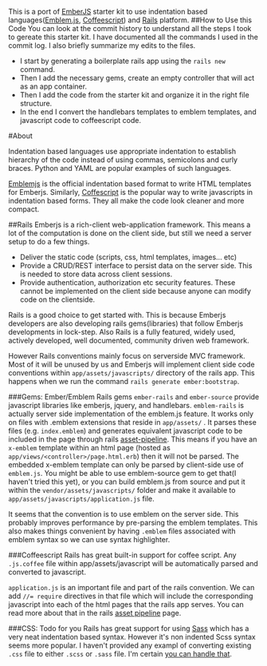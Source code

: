 This is a port of [EmberJS](http://emberjs.com/) starter kit to use indentation based languages([Emblem.js](http://emblemjs.com), [Coffeescript](http://coffeescript.org)) and [Rails](http://rubyonrails.org/) platform.
##How to Use this Code
You can look at the commit history to understand all the steps I took to gereate this starter kit. I have documented all the commands I used in the commit log. I also briefly summarize my edits to the files.

- I start by generating a boilerplate rails app using the `rails new` command.
- Then I add the necessary gems, create an empty controller that will act as an app container.
- Then I add the code from the starter kit and organize it in the right file structure.
- In the end I convert the handlebars templates to emblem templates, and javascript code to coffeescript code.

#About

Indentation based languages use appropriate indentation to establish hierarchy of the code instead of using commas, semicolons and curly braces. Python and YAML are popular examples of such languages.

[Emblemjs](http://emblemjs.com/) is the official indentation based format to write HTML templates for Emberjs. Similarly, [Coffescript](http://coffeescript.org/) is the popular way to write javascripts in indentation based forms. They all make the code look cleaner and more compact.

##Rails
Emberjs is a rich-client web-application framework. This means a lot of the computation is done on the client side, but still we need a server setup to do a few things.
- Deliver the static code (scripts, css, html templates, images... etc)
- Provide a CRUD/REST interface to persist data on the server side. This is needed to store data across client sessions.
- Provide authentication, authorization etc security features. These cannot be implemented on the client side because anyone can modify code on the clientside.

Rails is a good choice to get started with. This is because Emberjs developers are also developing rails gems(libraries) that follow Emberjs developments in lock-step. Also Rails is a fully featured, widely used, actively developed, well documented, community driven web framework.

However Rails conventions mainly focus on serverside MVC framework. Most of it will be unused by us and Emberjs will implement client side code conventions within `app/assets/javascripts/` directory of the rails app. This happens when we run the command `rails generate ember:bootstrap`.

###Gems: Ember/Emblem
Rails gems `ember-rails` and `ember-source` provide javascript libraries like emberjs, jquery, and handlebars. `emblem-rails` is actually server side implementation of the emblem.js feature. It works only on files with .emblem extensions that reside in `app/assets/` . It parses these files (e.g. `index.emblem`) and generates equivalent javascript code to be included in the page through rails [asset-pipeline](http://guides.rubyonrails.org/asset_pipeline.html). This means if you have an `x-emblem` template within an html page (hosted as `app/views/<controller>/page.html.erb`) then it will not be parsed. The embedded x-emblem template can only be parsed by client-side use of `emblem.js`. You might be able to use emblem-source gem to get that(I haven't tried this yet), or you can build emblem.js from source and put it within the `vendor/assets/javascripts/` folder and make it available to `app/assets/javascripts/application.js` file.

It seems that the convention is to use emblem on the server side. This probably improves performance by pre-parsing the emblem templates. This also makes things convenient by having `.emblem` files associated with emblem syntax so we can use syntax highlighter.

###Coffeescript
Rails has great built-in support for coffee script. Any `.js.coffee` file within app/assets/javascript will be automatically parsed and converted to javascript.

`application.js` is an important file and part of the rails convention. We can add `//= require` directives in that file which will include the corresponding javascript into each of the html pages that the rails app serves. You can read more about that in the rails [asset pipeline](http://guides.rubyonrails.org/asset_pipeline.html) page.

###CSS: Todo for you
Rails has great support for using [Sass](http://sass-lang.com/) which has a very neat indentation based syntax. However it's non indented Scss syntax seems more popular. I haven't provided any exampl of converting existing `.css` file to either `.scss` or `.sass` file. I'm certain [you can handle that](http://railscasts.com/episodes/268-sass-basics).

